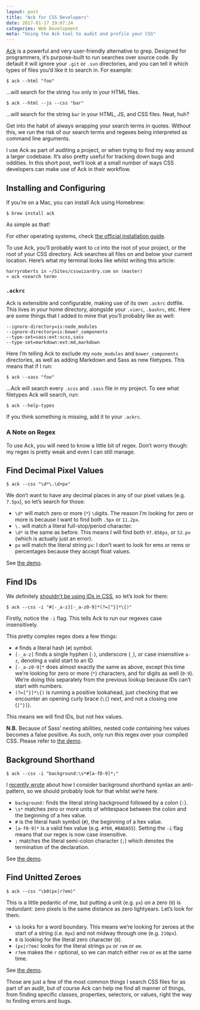 ```yaml
---
layout: post
title: "Ack for CSS Developers"
date: 2017-01-17 19:07:24
categories: Web Development
meta: "Using the Ack tool to audit and profile your CSS"
---
```


[Ack](http://beyondgrep.com/) is a powerful and very user-friendly alternative
to grep. Designed for programmers, it’s purpose-built to run searches over
source code. By default it will ignore your `.git` or `.svn` directories, and
you can tell it which types of files you’d like it to search in. For example:

```
$ ack --html "foo"
```

…will search for the string `foo` only in your HTML files.

```
$ ack --html --js --css "bar"
```

…will search for the string `bar` in your HTML, JS, and CSS files. Neat, huh?

Get into the habit of always wrapping your search terms in quotes. Without this,
we run the risk of our search terms and regexes being interpreted as command
line arguments.

I use Ack as part of auditing a project, or when trying to find my way around a
larger codebase. It’s also pretty useful for tracking down bugs and oddities. In
this short post, we’ll look at a small number of ways CSS developers can make
use of Ack in their workflow.

## Installing and Configuring

If you’re on a Mac, you can install Ack using Homebrew:

```
$ brew install ack
```

As simple as that!

For other operating systems, check [the official installation
guide](http://beyondgrep.com/install/).

To use Ack, you’ll probably want to `cd` into the root of your project, or the
root of your CSS directory. Ack searches all files on and below your current
location. Here’s what my terminal looks like whilst writing this article:

```
harryroberts in ~/Sites/csswizardry.com on (master)
» ack <search term>
```

### `.ackrc`

Ack is extensible and configurable, making use of its own `.ackrc` dotfile. This
lives in your home directory, alongside your `.vimrc`, `.bashrc`, etc. Here are
some things that I added to mine that you’ll probably like as well:

```
--ignore-directory=is:node_modules
--ignore-directory=is:bower_components
--type-set=sass:ext:scss,sass
--type-set=markdown:ext:md,markdown
```

Here I’m telling Ack to exclude my `node_modules` and `bower_components`
directories, as well as adding Markdown and Sass as new filetypes. This means
that if I run:

```
$ ack --sass "foo"
```

…Ack will search every `.scss` and `.sass` file in my project. To see what
filetypes Ack will search, run:

```
$ ack --help-types
```

If you think something is missing, add it to your `.ackrc`.

### A Note on Regex

To use Ack, you will need to know a little bit of regex. Don’t worry though: my
regex is pretty weak and even I can still manage.

## Find Decimal Pixel Values

```
$ ack --css "\d*\.\d+px"
```

We don’t want to have any decimal places in any of our pixel values (e.g.
`7.5px`), so let’s search for those:

* `\d*` will match zero or more (`*`) `\d`igits. The reason I’m looking for zero
  or more is because I want to find both `.5px` or `11.2px`.
* `\.` will match a literal full-stop/period character.
* `\d*` is the same as before. This means I will find both `97.856px`, or
  `52.px` (which is actually just an error).
* `px` will match the literal string `px`: I don’t want to look for ems or rems
  or percentages because they accept float values.

See [the demo](https://regex101.com/r/JhFQD3/1).

## Find IDs

We definitely [shouldn’t be using IDs in
CSS](http://cssguidelin.es/#ids-in-css), so let’s look for them:

```
$ ack --css -i "#[-_a-z][-_a-z0-9]*(?=[^}]*\{)"
```

Firstly, notice the `-i` flag. This tells Ack to run our regexes case
insensitively.

This pretty complex regex does a few things:

* `#` finds a literal hash (`#`) symbol.
* `[-_a-z]` finds a single hyphen (`-`), underscore (`_`), or case insensitive
  `a-z`, denoting a valid start to an ID.
* `[-_a-z0-9]*` does almost exactly the same as above, except this time we’re
  looking for zero or more (`*`) characters, and for digits as well (`0-9`).
  We’re doing this separately from the previous lookup because IDs can’t start
  with numbers.
* `(?=[^}]*\{)` is running a positive lookahead, just checking that we encounter
  an opening curly brace (`\{`) next, and not a closing one (`[^}]`).

This means we will find IDs, but not hex values.

**N.B.** Because of Sass’ nesting abilities, nested code containing hex values
becomes a false positive. As such, only run this regex over your compiled CSS.
Please refer to [the demo](https://regex101.com/r/BhVEcz/1).

## Background Shorthand


```
$ ack --css -i "background:\s*#[a-f0-9]*;"
```

I [recently
wrote](http://csswizardry.com/2016/12/css-shorthand-syntax-considered-an-anti-pattern/)
about how I consider background shorthand syntax an anti-pattern, so we should
probably look for that whilst we’re here.

* `background:` finds the literal string background followed by a colon (`:`).
* `\s*` matches zero or more units of whitespace between the colon and the
  beginning of a hex value.
* `#` is the literal hash symbol (`#`), the beginning of a hex value.
* `[a-f0-9]*` is a valid hex value (e.g. `#f00`, `#BADA55`). Setting the `-i`
  flag means that our regex is now case insensitive.
* `;` matches the literal semi-colon character (`;`) which denotes the
  termination of the declaration.

See [the demo](https://regex101.com/r/1gqf73/1).

## Find Unitted Zeroes

```
$ ack --css "\b0(px|r?em)"
```

This is a little pedantic of me, but putting a unit (e.g. `px`) on a zero (`0`)
is redundant: zero pixels is the same distance as zero lightyears. Let’s look
for them.

* `\b` looks for a word boundary. This means we’re looking for zeroes at the
  start of a string (i.e. `0px`) and not midway through one (e.g. `210px`).
* `0` is looking for the literal zero character (`0`).
* `(px|r?em)` looks for the literal strings `px` or `rem` or `em`.
* `r?em` makes the `r` optional, so we can match either `rem` or `em` at the
  same time.

See [the demo](https://regex101.com/r/EoH8Z6/1).

Those are just a few of the most common things I search CSS files for as part of
an audit, but of course Ack can help me find all manner of things, from finding
specific classes, properties, selectors, or values, right the way to finding
errors and bugs.
